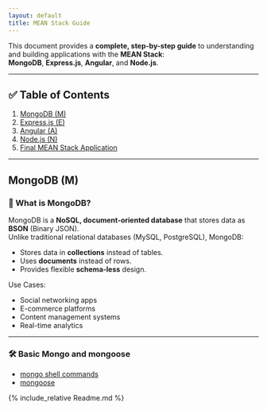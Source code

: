 ```yaml
---
layout: default
title: MEAN Stack Guide
---
```




This document provides a **complete, step-by-step guide** to understanding and building applications with the **MEAN Stack**:  
**MongoDB**, **Express.js**, **Angular**, and **Node.js**.

---

## ✅ Table of Contents

1. [MongoDB (M)](#mongodb-m)
2. [Express.js (E)](#expressjs-e)
3. [Angular (A)](#angular-a)
4. [Node.js (N)](#nodejs-n)
5. [Final MEAN Stack Application](#final-mean-stack-application)

---

## MongoDB (M)

### 📌 What is MongoDB?

MongoDB is a **NoSQL, document-oriented database** that stores data as **BSON** (Binary JSON).  
Unlike traditional relational databases (MySQL, PostgreSQL), MongoDB:

- Stores data in **collections** instead of tables.
- Uses **documents** instead of rows.
- Provides flexible **schema-less** design.

Use Cases:

- Social networking apps
- E-commerce platforms
- Content management systems
- Real-time analytics

---

### 🛠️ Basic Mongo and mongoose

- [mongo shell commands](./mongodb_shell_commands_detailed.md)
- [mongoose](./mongoose_detailed_notes.md)

{% include_relative Readme.md %}
